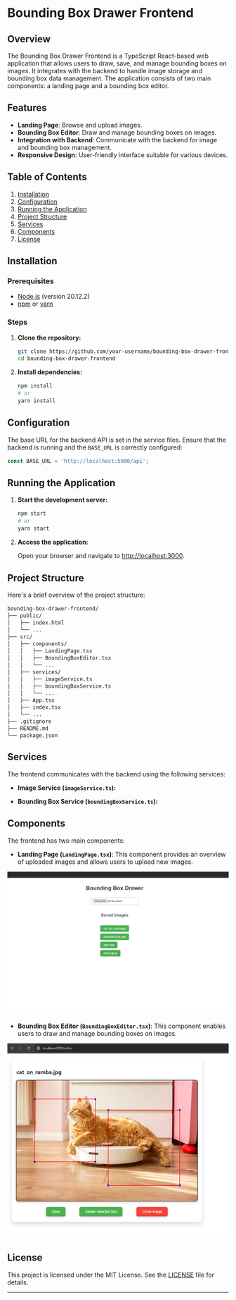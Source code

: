 # Bounding Box Drawer Frontend

## Overview

The Bounding Box Drawer Frontend is a TypeScript React-based web application that allows users to draw, save, and manage
bounding
boxes on images. It integrates with the backend to handle image storage and bounding box data management. The
application consists of two main components: a landing page and a bounding box editor.

## Features

- **Landing Page**: Browse and upload images.
- **Bounding Box Editor**: Draw and manage bounding boxes on images.
- **Integration with Backend**: Communicate with the backend for image and bounding box management.
- **Responsive Design**: User-friendly interface suitable for various devices.

## Table of Contents

1. [Installation](#installation)
2. [Configuration](#configuration)
3. [Running the Application](#running-the-application)
4. [Project Structure](#project-structure)
5. [Services](#services)
6. [Components](#components)
7. [License](#license)

## Installation

### Prerequisites

- [Node.js](https://nodejs.org/) (version 20.12.2)
- [npm](https://www.npmjs.com/) or [yarn](https://yarnpkg.com/)

### Steps

1. **Clone the repository:**

    ```bash
    git clone https://github.com/your-username/bounding-box-drawer-frontend.git
    cd bounding-box-drawer-frontend
    ```

2. **Install dependencies:**

    ```bash
    npm install
    # or
    yarn install
    ```

## Configuration

The base URL for the backend API is set in the service files. Ensure that the backend is running and the `BASE_URL` is
correctly configured:

```javascript
const BASE_URL = 'http://localhost:5000/api';
```

## Running the Application

1. **Start the development server:**

    ```bash
    npm start
    # or
    yarn start
    ```

2. **Access the application:**

   Open your browser and navigate to [http://localhost:3000](http://localhost:3000).

## Project Structure

Here's a brief overview of the project structure:

```
bounding-box-drawer-frontend/
├── public/
│   ├── index.html
│   └── ...
├── src/
│   ├── components/
│   │   ├── LandingPage.tsx
│   │   ├── BoundingBoxEditor.tsx
│   │   └── ...
│   ├── services/
│   │   ├── imageService.ts
│   │   ├── boundingBoxService.ts
│   │   └── ...
│   ├── App.tsx
│   ├── index.tsx
│   └── ...
├── .gitignore
├── README.md
└── package.json
```

## Services

The frontend communicates with the backend using the following services:

- **Image Service (`imageService.ts`):**

- **Bounding Box Service (`boundingBoxService.ts`):**

## Components

The frontend has two main components:

- **Landing Page (`LandingPage.tsx`)**: This component provides an overview of uploaded images and allows users to
  upload new images.

![Image List](src/images/image-list.png)

- **Bounding Box Editor (`BoundingBoxEditor.tsx`)**: This component enables users to draw and manage bounding boxes on
  images.

![Image Details](src/images/image-details.png)

## License

This project is licensed under the MIT License. See the [LICENSE](LICENSE) file for details.

---
